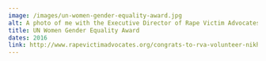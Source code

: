 ```yaml
---
image: /images/un-women-gender-equality-award.jpg
alt: A photo of me with the Executive Director of Rape Victim Advocates. I'm holding my Gender Equality Award, and hand-carved wooden sculpture, and we're standing in from of a banner that reads "UN Women, United Nations Entity for Gender Equality and the Empowerment of Women"
title: UN Women Gender Equality Award
dates: 2016
link: http://www.rapevictimadvocates.org/congrats-to-rva-volunteer-nikhil/
---
```

